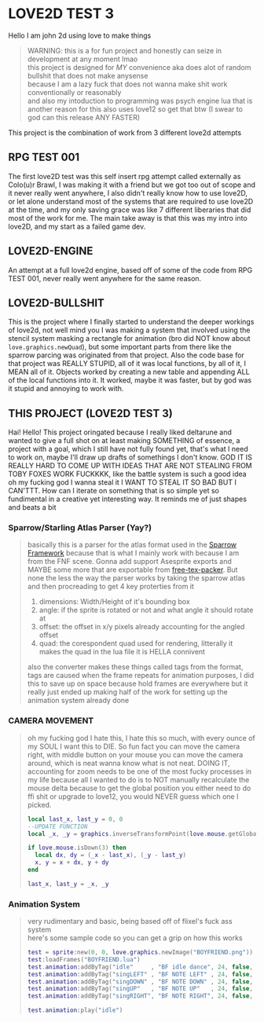 # LOVE2D TEST 3
Hello I am john 2d using love to make things  

> WARNING: this is a for fun project and honestly can seize in development at any moment lmao  
this project is designed for *MY* convenience   aka does alot of random bullshit that does not make anysense  
because I am a lazy fuck that does not wanna make shit work conventionally or reasonably  
and also my intoduction to programming was psych engine lua that is another reason for this
also uses love12 so get that btw (I swear to god can this release ANY FASTER)

This project is the combination of work from 3 different love2d attempts
## RPG TEST 001
The first love2D test was this self insert rpg attempt called externally as Colo(u)r Brawl, I was making it with a friend but we got too out of scope and it never really went anywhere, I also didn't really know how to use love2D, or let alone understand most of the systems that are required to use love2D at the time, and my only saving grace was like 7 different liberaries that did most of the work for me. The main take away is that this was my intro into love2D, and my start as a failed game dev.  
## LOVE2D-ENGINE
An attempt at a full love2d engine, based off of some of the code from RPG TEST 001, never really went anywhere for the same reason.  
## LOVE2D-BULLSHIT
This is the project where I finally started to understand the deeper workings of love2d, not well mind you I was making a system that involved using the stencil system masking a rectangle for animation (bro did NOT know about `love.graphics.newQuad`), but some important parts from there like the sparrow parcing was originated from that project. Also the code base for that project was REALLY STUPID, all of it was local functions, by all of it, I MEAN all of it. Objects worked by creating a new table and appending ALL of the local functions into it. It worked, maybe it was faster, but by god was it stupid and annoying to work with.  
## THIS PROJECT (LOVE2D TEST 3)
Hai! Hello! This project oringated because I really liked deltarune and wanted to give a full shot on at least making SOMETHING of essence, a project with a goal, which I still have not fully found yet, that's what I need to work on, maybe I'll draw up drafts of somethings I don't know. GOD IT IS REALLY HARD TO COME UP WITH IDEAS THAT ARE NOT STEALING FROM TOBY FOXES WORK FUCKKKK, like the battle system is such a good idea oh my fucking god I wanna steal it I WANT TO STEAL IT SO BAD BUT I CAN'TTT. How can I iterate on something that is so simple yet so fundimental in a creative yet interesting way. It reminds me of just shapes and beats a bit  

### Sparrow/Starling Atlas Parser (Yay?)
> basically this is a parser for the atlas format used in the [Sparrow Framework](https://www.sparrow-framework.org) because that is what I mainly work with because I am from the FNF scene. Gonna add support Asesprite exports and MAYBE some more that are exportable from [free-tex-packer](https://free-tex-packer.com/app/). But none the less the way the parser works by taking the sparrow atlas and then procreading to get 4 key proterties from it
> 1. dimensions: Width/Height of it's bounding box  
> 2. angle: if the sprite is rotated or not and what angle it should rotate at  
> 3. offset: the offset in x/y pixels already accounting for the angled offset  
> 4. quad: the corespondent quad used for rendering, litterally it makes the quad in the lua file it is HELLA connivent   
>
> also the converter makes these things called tags from the format, tags are caused when the frame repeats for animation purposes, I did this to save up on space because hold frames are everywhere but it really just ended up making half of the work for setting up the animation system already done

### CAMERA MOVEMENT
> oh my fucking god I hate this, I hate this so much, with every ounce of my SOUL I want this to DIE. So fun fact you can move the camera right, with middle button on your mouse you can move the camera around, which is neat wanna know what is not neat. DOING IT, accounting for zoom needs to be one of the most fucky processes in my life because all I wanted to do is to NOT manually recalculate the mouse delta because to get the global position you either need to do ffi shit or upgrade to love12, you would NEVER guess which one I picked.
> ```lua
>local last_x, last_y = 0, 0
>--UPDATE FUNCTION
>local _x, _y = graphics.inverseTransformPoint(love.mouse.getGlobalPosition())
>
>if love.mouse.isDown(3) then
>	local dx, dy = (_x - last_x), (_y - last_y)
>	x, y = x + dx, y + dy
>end
>
>last_x, last_y = _x, _y
>```

### Animation System 
> very rudimentary and basic, being based off of flixel's fuck ass system  
> here's some sample code so you can get a grip on how this works
> ```lua
>test = sprite:new(0, 0, love.graphics.newImage("BOYFRIEND.png")) ---@type sprite
>test:loadFrames("BOYFRIEND.lua")
>test.animation:addByTag("idle"     , "BF idle dance", 24, false, {-5 ,  0})
>test.animation:addByTag("singLEFT" , "BF NOTE LEFT" , 24, false, { 5 , -6})
>test.animation:addByTag("singDOWN" , "BF NOTE DOWN" , 24, false, {-20, -51})
>test.animation:addByTag("singUP"   , "BF NOTE UP"   , 24, false, {-46,  27})
>test.animation:addByTag("singRIGHT", "BF NOTE RIGHT", 24, false, {-48, -7})
>
>test.animation:play("idle")
>```